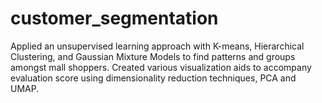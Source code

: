 # customer_segmentation
Applied an unsupervised learning approach with K-means, Hierarchical Clustering, and Gaussian Mixture Models to find patterns and groups amongst mall shoppers. Created various visualization aids to accompany evaluation score using dimensionality reduction techniques, PCA and UMAP.  
